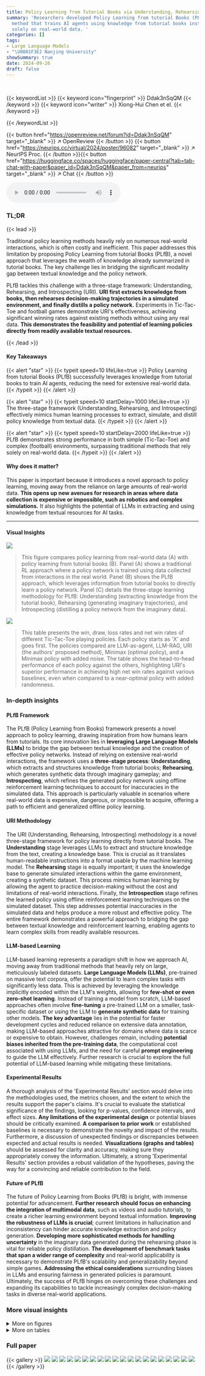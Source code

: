 ```yaml
---
title: Policy Learning from Tutorial Books via Understanding, Rehearsing and Introspecting
summary: 'Researchers developed Policy Learning from tutorial Books (PLfB), a novel
  method that trains AI agents using knowledge from tutorial books instead of relying
  solely on real-world data. '
categories: []
tags:
- Large Language Models
- "\U0001F3E2 Nanjing University"
showSummary: true
date: 2024-09-26
draft: false
---
```


<br>

{{< keywordList >}}
{{< keyword icon="fingerprint" >}} Ddak3nSqQM {{< /keyword >}}
{{< keyword icon="writer" >}} Xiong-Hui Chen et el. {{< /keyword >}}
 
{{< /keywordList >}}

{{< button href="https://openreview.net/forum?id=Ddak3nSqQM" target="_blank" >}}
↗ OpenReview
{{< /button >}}
{{< button href="https://neurips.cc/virtual/2024/poster/96082" target="_blank" >}}
↗ NeurIPS Proc.
{{< /button >}}{{< button href="https://huggingface.co/spaces/huggingface/paper-central?tab=tab-chat-with-paper&paper_id=Ddak3nSqQM&paper_from=neurips" target="_blank" >}}
↗ Chat
{{< /button >}}



<audio controls>
    <source src="https://ai-paper-reviewer.com/Ddak3nSqQM/podcast.wav" type="audio/wav">
    Your browser does not support the audio element.
</audio>


### TL;DR


{{< lead >}}

Traditional policy learning methods heavily rely on numerous real-world interactions, which is often costly and inefficient.  This paper addresses this limitation by proposing Policy Learning from tutorial Books (PLfB), a novel approach that leverages the wealth of knowledge already summarized in tutorial books. The key challenge lies in bridging the significant modality gap between textual knowledge and the policy network. 

PLfB tackles this challenge with a three-stage framework: Understanding, Rehearsing, and Introspecting (URI).  **URI first extracts knowledge from books, then rehearses decision-making trajectories in a simulated environment, and finally distills a policy network.**  Experiments in Tic-Tac-Toe and football games demonstrate URI's effectiveness, achieving significant winning rates against existing methods without using any real data. **This demonstrates the feasibility and potential of learning policies directly from readily available textual resources.**

{{< /lead >}}


#### Key Takeaways

{{< alert "star" >}}
{{< typeit speed=10 lifeLike=true >}} Policy Learning from tutorial Books (PLfB) successfully leverages knowledge from tutorial books to train AI agents, reducing the need for extensive real-world data. {{< /typeit >}}
{{< /alert >}}

{{< alert "star" >}}
{{< typeit speed=10 startDelay=1000 lifeLike=true >}} The three-stage framework (Understanding, Rehearsing, and Introspecting) effectively mimics human learning processes to extract, simulate, and distill policy knowledge from textual data. {{< /typeit >}}
{{< /alert >}}

{{< alert "star" >}}
{{< typeit speed=10 startDelay=2000 lifeLike=true >}} PLfB demonstrates strong performance in both simple (Tic-Tac-Toe) and complex (football) environments, surpassing traditional methods that rely solely on real-world data. {{< /typeit >}}
{{< /alert >}}

#### Why does it matter?
This paper is important because it introduces a novel approach to policy learning, moving away from the reliance on large amounts of real-world data.  **This opens up new avenues for research in areas where data collection is expensive or impossible, such as robotics and complex simulations.** It also highlights the potential of LLMs in extracting and using knowledge from textual resources for AI tasks. 

------
#### Visual Insights



![](https://ai-paper-reviewer.com/Ddak3nSqQM/figures_1_1.jpg)

> This figure compares policy learning from real-world data (A) with policy learning from tutorial books (B).  Panel (A) shows a traditional RL approach where a policy network is trained using data collected from interactions in the real world. Panel (B) shows the PLfB approach, which leverages information from tutorial books to directly learn a policy network. Panel (C) details the three-stage learning methodology for PLfB: Understanding (extracting knowledge from the tutorial book), Rehearsing (generating imaginary trajectories), and Introspecting (distilling a policy network from the imaginary data).





![](https://ai-paper-reviewer.com/Ddak3nSqQM/tables_6_1.jpg)

> This table presents the win, draw, loss rates and net win rates of different Tic-Tac-Toe playing policies.  Each policy starts as 'X' and goes first. The policies compared are LLM-as-agent, LLM-RAG, URI (the authors' proposed method), Minimax (optimal policy), and a Minimax policy with added noise.  The table shows the head-to-head performance of each policy against the others, highlighting URI's superior performance in achieving high net win rates against various baselines, even when compared to a near-optimal policy with added randomness.





### In-depth insights


#### PLfB Framework
The PLfB (Policy Learning from Books) framework presents a novel approach to policy learning, drawing inspiration from how humans learn from tutorials.  Its core innovation lies in **leveraging Large Language Models (LLMs)** to bridge the gap between textual knowledge and the creation of effective policy networks. Instead of relying on extensive real-world interactions, the framework uses a **three-stage process**:  **Understanding**, which extracts and structures knowledge from tutorial books; **Rehearsing**, which generates synthetic data through imaginary gameplay; and **Introspecting**, which refines the generated policy network using offline reinforcement learning techniques to account for inaccuracies in the simulated data. This approach is particularly valuable in scenarios where real-world data is expensive, dangerous, or impossible to acquire, offering a path to efficient and generalized offline policy learning.

#### URI Methodology
The URI (Understanding, Rehearsing, Introspecting) methodology is a novel three-stage framework for policy learning directly from tutorial books.  The **Understanding** stage leverages LLMs to extract and structure knowledge from the text, creating a knowledge base. This is crucial as it translates human-readable instructions into a format usable by the machine learning model. The **Rehearsing** stage is equally important; it uses the knowledge base to generate simulated interactions within the game environment, creating a synthetic dataset. This process mimics human learning by allowing the agent to practice decision-making without the cost and limitations of real-world interactions. Finally, the **Introspection** stage refines the learned policy using offline reinforcement learning techniques on the simulated dataset. This step addresses potential inaccuracies in the simulated data and helps produce a more robust and effective policy.  The entire framework demonstrates a powerful approach to bridging the gap between textual knowledge and reinforcement learning, enabling agents to learn complex skills from readily available resources.

#### LLM-based Learning
LLM-based learning represents a paradigm shift in how we approach AI, moving away from traditional methods that heavily rely on large, meticulously labeled datasets.  **Large Language Models (LLMs)**, pre-trained on massive text corpora, offer the potential to learn complex tasks with significantly less data. This is achieved by leveraging the knowledge implicitly encoded within the LLM's weights, allowing for **few-shot or even zero-shot learning**.  Instead of training a model from scratch,  LLM-based approaches often involve **fine-tuning** a pre-trained LLM on a smaller, task-specific dataset or using the LLM to **generate synthetic data** for training other models.  **The key advantage** lies in the potential for faster development cycles and reduced reliance on extensive data annotation, making LLM-based approaches attractive for domains where data is scarce or expensive to obtain.  However, challenges remain, including **potential biases inherited from the pre-training data**, the computational cost associated with using LLMs, and the need for careful **prompt engineering** to guide the LLM effectively.  Further research is crucial to explore the full potential of LLM-based learning while mitigating these limitations.

#### Experimental Results
A thorough analysis of the 'Experimental Results' section would delve into the methodologies used, the metrics chosen, and the extent to which the results support the paper's claims.  It's crucial to evaluate the statistical significance of the findings, looking for p-values, confidence intervals, and effect sizes.  **Any limitations of the experimental design** or potential biases should be critically examined.  **A comparison to prior work** or established baselines is necessary to demonstrate the novelty and impact of the results.  Furthermore, a discussion of unexpected findings or discrepancies between expected and actual results is needed.  **Visualizations (graphs and tables)** should be assessed for clarity and accuracy, making sure they appropriately convey the information. Ultimately, a strong 'Experimental Results' section provides a robust validation of the hypotheses, paving the way for a convincing and reliable contribution to the field.

#### Future of PLfB
The future of Policy Learning from Books (PLfB) is bright, with immense potential for advancement.  **Further research should focus on enhancing the integration of multimodal data**, such as videos and audio tutorials, to create a richer learning environment beyond textual information.  **Improving the robustness of LLMs is crucial**; current limitations in hallucination and inconsistency can hinder accurate knowledge extraction and policy generation.  **Developing more sophisticated methods for handling uncertainty** in the imaginary data generated during the rehearsing phase is vital for reliable policy distillation.  **The development of benchmark tasks that span a wider range of complexity** and real-world applicability is necessary to demonstrate PLfB's scalability and generalizability beyond simple games.  **Addressing the ethical considerations** surrounding biases in LLMs and ensuring fairness in generated policies is paramount.  Ultimately, the success of PLfB hinges on overcoming these challenges and expanding its capabilities to tackle increasingly complex decision-making tasks in diverse real-world applications.


### More visual insights

<details>
<summary>More on figures
</summary>


![](https://ai-paper-reviewer.com/Ddak3nSqQM/figures_3_1.jpg)

> This figure illustrates the three main stages of the URI (Understanding, Rehearsing, and Introspecting) framework for Policy Learning from Tutorial Books (PLfB).  Stage 1 (Understanding) shows how knowledge is extracted from tutorial books and organized into a pseudo-code knowledge database.  Stage 2 (Rehearsing) depicts the use of this database to generate an imaginary dataset via simulated interactions using LLMs to model the policy, dynamics, and reward functions.  Finally, Stage 3 (Introspecting) demonstrates how offline reinforcement learning is used to refine the policy based on the imaginary dataset, addressing inaccuracies in the simulated data.


![](https://ai-paper-reviewer.com/Ddak3nSqQM/figures_7_1.jpg)

> This figure shows the number of code segments at each aggregation round during the knowledge aggregation process for both Tic-Tac-Toe and Football games.  It illustrates how the iterative aggregation process effectively consolidates the initial large number of code segments into a smaller, more concise representation of the knowledge.  The reduction in the number of segments highlights the effectiveness of the aggregation process in refining and summarizing the extracted knowledge from tutorial books.


![](https://ai-paper-reviewer.com/Ddak3nSqQM/figures_8_1.jpg)

> This figure illustrates the three-stage learning methodology for Policy Learning from Tutorial Books (PLfB) proposed in the paper.  Stage 1 (Understanding) extracts knowledge from tutorial books and structures it into a pseudo-code knowledge database. Stage 2 (Rehearsing) uses this database to generate imaginary datasets by simulating decision-making trajectories. Finally, Stage 3 (Introspecting) refines the policy network by learning from the imaginary data, correcting any inconsistencies or errors.


![](https://ai-paper-reviewer.com/Ddak3nSqQM/figures_8_2.jpg)

> This figure illustrates the three-stage learning methodology for Policy Learning from Tutorial Books (PLfB). Stage 1 (Understanding) extracts knowledge from tutorial books and organizes it into a structured knowledge database. Stage 2 (Rehearsing) uses this database to generate imagined decision-making trajectories with the help of LLMs.  Finally, Stage 3 (Introspecting) uses these trajectories to refine a policy network for decision-making.


![](https://ai-paper-reviewer.com/Ddak3nSqQM/figures_9_1.jpg)

> This figure visualizes the results of t-SNE dimensionality reduction applied to real and imaginary datasets from the Google Research Football environment.  The real data points represent trajectories collected from a rule-based policy. The imaginary data points are generated by the URI method and are further categorized into 'low-uncertainty' and 'high-uncertainty' subsets based on uncertainty estimates (RT and RR).  The figure shows a 2D projection of the high-dimensional data, highlighting the similarity in distribution between real and imaginary data, while also identifying areas where the imaginary data deviates significantly, indicating uncertainty.


![](https://ai-paper-reviewer.com/Ddak3nSqQM/figures_17_1.jpg)

> This figure compares policy learning from real-world data (using reinforcement learning) with policy learning from tutorial books.  Panel (A) shows the traditional RL approach of collecting data from real-world interactions to train a policy network. Panel (B) illustrates the proposed approach, where a policy network is learned directly from tutorial books.  Panel (C) details the three-stage learning methodology: understanding (extracting knowledge from the books), rehearsing (generating imaginary trajectories using the knowledge), and introspecting (distilling a policy network from the imaginary data).


![](https://ai-paper-reviewer.com/Ddak3nSqQM/figures_19_1.jpg)

> This figure compares traditional policy learning from real-world data with the proposed method, Policy Learning from tutorial Books (PLfB).  (A) shows the standard RL approach of collecting data from real-world interactions to train a policy network. (B) shows the PLfB approach which utilizes tutorial books to derive a policy network. (C) details the three stages of the PLfB method: Understanding, Rehearsing, and Introspecting.  This framework mimics the human learning process where knowledge is extracted from books (understanding), imaginary scenarios are played out (rehearsing), and the policy is refined based on those scenarios (introspecting).


![](https://ai-paper-reviewer.com/Ddak3nSqQM/figures_22_1.jpg)

> This figure compares policy learning from real-world data and policy learning from tutorial books. (A) shows the traditional approach of collecting real-world data, training a policy network, and applying it to the real world. (B) shows the proposed method of using tutorial books to generate a policy network. (C) details the three stages of the proposed approach: understanding the information in the books, rehearsing decision-making, and introspecting to improve the network.


![](https://ai-paper-reviewer.com/Ddak3nSqQM/figures_23_1.jpg)

> This figure compares policy learning from real-world data with policy learning from tutorial books.  Panel (A) shows the traditional approach using real-world interaction and RL to generate a policy network. Panel (B) illustrates the novel approach of Policy Learning from Tutorial Books (PLfB), using tutorial books as input. Panel (C) details the three-stage learning methodology of PLfB, which involves understanding the content from the books, rehearsing imaginary decision-making trajectories, and introspecting over those to distill a final policy network.


![](https://ai-paper-reviewer.com/Ddak3nSqQM/figures_28_1.jpg)

> This figure compares policy learning from real-world data and policy learning from tutorial books.  Panel (A) shows traditional policy learning using reinforcement learning (RL) with real-world interactions and data collection. Panel (B) shows policy learning from tutorial books using the proposed method, bypassing real-world interaction. Finally, Panel (C) details the three-stage framework (Understanding, Rehearsing, and Introspecting) used in the proposed method for policy learning from tutorial books.


![](https://ai-paper-reviewer.com/Ddak3nSqQM/figures_29_1.jpg)

> This figure compares traditional policy learning from real-world data with the proposed method of policy learning from tutorial books (PLfB).  Panel (A) shows the standard RL approach where a policy network is trained using data collected from real-world interactions. Panel (B) depicts the PLfB approach where a policy network is learned using only knowledge extracted from tutorial books. Panel (C) illustrates the three-stage learning framework of PLfB: Understanding, Rehearsing, and Introspecting. The diagram shows how knowledge is extracted from the books, used to generate imaginary datasets, and finally distilled into a policy network.


![](https://ai-paper-reviewer.com/Ddak3nSqQM/figures_30_1.jpg)

> This figure compares policy learning from real-world data using reinforcement learning (RL) with policy learning from tutorial books using the proposed method.  Panel (A) shows the traditional RL approach, where data from real-world interactions is used to train a policy network.  Panel (B) illustrates the proposed approach, where knowledge from tutorial books is used.  Panel (C) details the three-stage learning methodology (Understanding, Rehearsing, Introspecting) used to derive a policy network from the tutorial books.


![](https://ai-paper-reviewer.com/Ddak3nSqQM/figures_31_1.jpg)

> Figure 1 compares policy learning from real-world data and policy learning from tutorial books. (A) shows traditional policy learning from real-world data through reinforcement learning (RL), where an agent interacts with an environment and learns a policy. (B) shows the proposed policy learning from tutorial books (PLfB), where an agent learns a policy directly from tutorial books. (C) illustrates the proposed three-stage framework for PLfB: Understanding, Rehearsing, and Introspecting.


![](https://ai-paper-reviewer.com/Ddak3nSqQM/figures_36_1.jpg)

> This figure compares policy learning from real-world data with policy learning from tutorial books.  Panel (A) shows a typical reinforcement learning setup using real-world interactions to learn a policy network.  Panel (B) illustrates the proposed approach, which leverages tutorial books to learn a policy network without the need for real-world interaction. Panel (C) details the three-stage learning methodology of the proposed approach, including the Understanding, Rehearsing, and Introspecting stages.


![](https://ai-paper-reviewer.com/Ddak3nSqQM/figures_44_1.jpg)

> This figure visualizes the results of t-SNE dimensionality reduction applied to real and imaginary datasets from the Google Research Football environment.  The 'real data' points represent data collected from a rule-based policy.  The imaginary data is further split into 'low-unc. data' (low uncertainty) and 'high-unc. data' (high uncertainty) based on uncertainty scores from the model. The visualization shows that the imaginary data generally follows a similar distribution to the real data, indicating that the model successfully generates realistic data.  Yellow dashed circles highlight areas where the imaginary data deviates from the real data, indicating where the model's uncertainty is highest.


</details>




<details>
<summary>More on tables
</summary>


![](https://ai-paper-reviewer.com/Ddak3nSqQM/tables_7_1.jpg)
> This table compares the performance of different policy approaches against various levels of built-in AI opponents within the Google Research Football (GRF) 11 vs 11 game environment.  The policies tested include LLM-as-agent, LLM-RAG, Random Policy, and the proposed URI method. Results are shown in terms of win rate, draw rate, loss rate, and goal difference per match (GDM), averaged over multiple matches for each policy and AI difficulty level.

![](https://ai-paper-reviewer.com/Ddak3nSqQM/tables_9_1.jpg)
> This table compares the performance of different policy approaches (LLM-as-Agent, LLM-RAG, Random Policy, URI, and Rule-based-AI) against various difficulty levels (Easy, Medium, Hard) of built-in AI opponents in the Google Research Football environment.  The table shows win rates, draw rates, loss rates, and goal difference per match (GDM) for each policy and difficulty level.  The URI policy's performance is averaged over three different random seeds.

![](https://ai-paper-reviewer.com/Ddak3nSqQM/tables_16_1.jpg)
> This table presents the performance comparison of different Tic-Tac-Toe playing policies.  Each policy starts as 'X' and makes the first move. The results are based on 100 matches played for each policy; however, for LLM-based methods, only 50 matches were used for performance evaluation. The table shows win rate (W), draw rate (D), and loss rate (L) for each policy and the net win rate (W-L) representing the difference between the win rate and loss rate.

![](https://ai-paper-reviewer.com/Ddak3nSqQM/tables_27_1.jpg)
> This table presents the win rate, draw rate, loss rate, and net win rate for different Tic-Tac-Toe playing policies, including LLM-as-agent, LLM-RAG, URI (the proposed method), Minimax (optimal policy), and Random Policy.  Each policy plays as 'X' and goes first. The results are based on 100 matches for each policy (50 for the LLM-based methods), demonstrating the relative performance of different approaches in this relatively simple game.

![](https://ai-paper-reviewer.com/Ddak3nSqQM/tables_36_1.jpg)
> This table presents the performance comparison of different policies in the game of Tic-Tac-Toe.  Each policy plays as 'X' and makes the first move. The results are based on 100 matches for each policy, with LLM-based methods using 50 matches. The table shows the win rate (W), draw rate (D), loss rate (L), and the net win rate (W-L) for each policy against various opponents. The policies compared include LLM-as-agent, LLM-RAG, URI (the proposed method), Minimax (the optimal policy), and Random Policy.

![](https://ai-paper-reviewer.com/Ddak3nSqQM/tables_42_1.jpg)
> This table presents the win, draw, loss rates and win-loss difference of different Tic-Tac-Toe policies, tested in 100 matches.  Each policy plays as 'X' and starts first. The policies include LLM-as-agent, LLM-RAG, the proposed URI method, a minimax policy (optimal strategy), and a noisy minimax policy which adds 30% randomness to mimic imperfect human play. The table shows URI performs comparably to optimal minimax against different opponents while other baseline methods significantly underperform.

![](https://ai-paper-reviewer.com/Ddak3nSqQM/tables_43_1.jpg)
> This table compares the performance of different game-playing policies in the game of Tic-Tac-Toe.  Each policy starts as player X and goes first.  The table shows the win, draw, and loss rates for each policy against several opponents.  The 'W-L' column represents the net win rate (win rate minus loss rate). The results are based on 100 matches for each policy, with 50 matches used for the LLM-based methods.

![](https://ai-paper-reviewer.com/Ddak3nSqQM/tables_43_2.jpg)
> This table presents the win rate, draw rate, loss rate, and net win rate of different Tic-Tac-Toe playing policies against various opponents.  Each policy starts as 'X' and makes the first move.  The policies compared are LLM-as-agent, LLM-RAG, URI (the authors' proposed method), Minimax (optimal strategy), and Random Policy. The results highlight the superior performance of URI compared to the other methods.

![](https://ai-paper-reviewer.com/Ddak3nSqQM/tables_44_1.jpg)
> This table presents a comparison of the performance of different policies (LLM-as-agent, LLM-RAG, Random Policy, URI, and Rule-based-AI) against various difficulty levels (Easy, Medium, Hard) of the built-in AI in the Google Research Football (GRF) 11 vs 11 environment.  The URI policy's performance is averaged across three different random seeds.  LLM-as-agent and LLM-RAG were each tested in 10 matches, while the URI and Random policies were each tested in 40 matches. The metrics used for comparison include win rate, draw rate, loss rate, and Goal Difference per Match (GDM).

</details>




### Full paper

{{< gallery >}}
<img src="https://ai-paper-reviewer.com/Ddak3nSqQM/1.png" class="grid-w50 md:grid-w33 xl:grid-w25" />
<img src="https://ai-paper-reviewer.com/Ddak3nSqQM/2.png" class="grid-w50 md:grid-w33 xl:grid-w25" />
<img src="https://ai-paper-reviewer.com/Ddak3nSqQM/3.png" class="grid-w50 md:grid-w33 xl:grid-w25" />
<img src="https://ai-paper-reviewer.com/Ddak3nSqQM/4.png" class="grid-w50 md:grid-w33 xl:grid-w25" />
<img src="https://ai-paper-reviewer.com/Ddak3nSqQM/5.png" class="grid-w50 md:grid-w33 xl:grid-w25" />
<img src="https://ai-paper-reviewer.com/Ddak3nSqQM/6.png" class="grid-w50 md:grid-w33 xl:grid-w25" />
<img src="https://ai-paper-reviewer.com/Ddak3nSqQM/7.png" class="grid-w50 md:grid-w33 xl:grid-w25" />
<img src="https://ai-paper-reviewer.com/Ddak3nSqQM/8.png" class="grid-w50 md:grid-w33 xl:grid-w25" />
<img src="https://ai-paper-reviewer.com/Ddak3nSqQM/9.png" class="grid-w50 md:grid-w33 xl:grid-w25" />
<img src="https://ai-paper-reviewer.com/Ddak3nSqQM/10.png" class="grid-w50 md:grid-w33 xl:grid-w25" />
<img src="https://ai-paper-reviewer.com/Ddak3nSqQM/11.png" class="grid-w50 md:grid-w33 xl:grid-w25" />
<img src="https://ai-paper-reviewer.com/Ddak3nSqQM/12.png" class="grid-w50 md:grid-w33 xl:grid-w25" />
<img src="https://ai-paper-reviewer.com/Ddak3nSqQM/13.png" class="grid-w50 md:grid-w33 xl:grid-w25" />
<img src="https://ai-paper-reviewer.com/Ddak3nSqQM/14.png" class="grid-w50 md:grid-w33 xl:grid-w25" />
<img src="https://ai-paper-reviewer.com/Ddak3nSqQM/15.png" class="grid-w50 md:grid-w33 xl:grid-w25" />
<img src="https://ai-paper-reviewer.com/Ddak3nSqQM/16.png" class="grid-w50 md:grid-w33 xl:grid-w25" />
<img src="https://ai-paper-reviewer.com/Ddak3nSqQM/17.png" class="grid-w50 md:grid-w33 xl:grid-w25" />
<img src="https://ai-paper-reviewer.com/Ddak3nSqQM/18.png" class="grid-w50 md:grid-w33 xl:grid-w25" />
<img src="https://ai-paper-reviewer.com/Ddak3nSqQM/19.png" class="grid-w50 md:grid-w33 xl:grid-w25" />
<img src="https://ai-paper-reviewer.com/Ddak3nSqQM/20.png" class="grid-w50 md:grid-w33 xl:grid-w25" />
{{< /gallery >}}